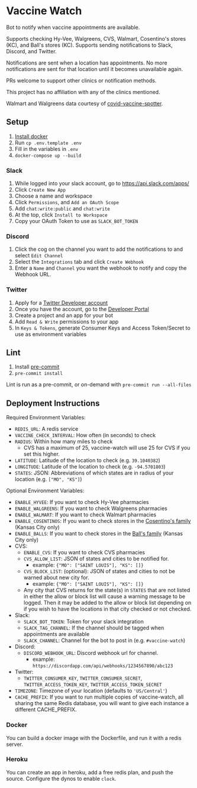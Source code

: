 # Vaccine Watch
Bot to notify when vaccine appointments are available.

Supports checking Hy-Vee, Walgreens, CVS, Walmart, Cosentino's stores (KC), and Ball's stores (KC).
Supports sending notifications to Slack, Discord, and Twitter.

Notifications are sent when a location has appointments. No more notifications are sent for that location until it becomes unavailable again.

PRs welcome to support other clinics or notification methods.

This project has no affiliation with any of the clinics mentioned.

Walmart and Walgreens data courtesy of [covid-vaccine-spotter](https://github.com/GUI/covid-vaccine-spotter).

## Setup
1. [Install docker](https://docs.docker.com/get-docker/)
1. Run `cp .env.template .env`
1. Fill in the variables in `.env`
1. `docker-compose up --build`

### Slack
1. While logged into your slack account, go to https://api.slack.com/apps/
1. Click `Create New App`
1. Choose a name and workspace
1. Click `Permissions`, and `Add an OAuth Scope`
1. Add `chat:write:public` and `chat:write`
1. At the top, click `Install to Workspace`
1. Copy your OAuth Token to use as `SLACK_BOT_TOKEN`

### Discord
1. Click the cog on the channel you want to add the notifications to and select `Edit Channel`
1. Select the `Integrations` tab and click `Create Webhook`
1. Enter a `Name` and `Channel` you want the webhook to notify and copy the Webhook URL.

### Twitter
1. Apply for a [Twitter Developer account](https://developer.twitter.com/en/portal/petition/use-case)
1. Once you have the account, go to the [Developer Portal](https://developer.twitter.com/en/portal/dashboard)
1. Create a project and an app for your bot
1. Add `Read & Write` permissions to your app
1. In `Keys & Tokens`, generate Consumer Keys and Access Token/Secret to use as environment variables

## Lint
1. Install [pre-commit](https://pre-commit.com)
1. `pre-commit install`

Lint is run as a pre-commit, or on-demand with `pre-commit run --all-files`

## Deployment Instructions

Required Environment Variables:
- `REDIS_URL`: A redis service
- `VACCINE_CHECK_INTERVAL`: How often (in seconds) to check
- `RADIUS`: Within how many miles to check
  - CVS has a maximum of 25, vaccine-watch will use 25 for CVS if you set this higher.
- `LATITUDE`: Latitude of the location to check (e.g. `39.1040382`)
- `LONGITUDE`: Latitude of the location to check (e.g. `-94.5701803`)
- `STATES`: JSON: Abbreviations of which states are in radius of your location (e.g. `["MO", "KS"]`)

Optional Environment Variables:
- `ENABLE_HYVEE`: If you want to check Hy-Vee pharmacies
- `ENABLE_WALGREENS`: If you want to check Walgreens pharmacies
- `ENABLE_WALMART`: If you want to check Walmart pharmacies
- `ENABLE_COSENTINOS`: If you want to check stores in the [Cosentino's family](https://www.cosentinos.com/covid-vaccine) (Kansas City only)
- `ENABLE_BALLS`: If you want to check stores in the [Ball's family](https://ballsfoodspharmacy.com/) (Kansas City only)
- CVS:
  - `ENABLE_CVS`: If you want to check CVS pharmacies
  - `CVS_ALLOW_LIST`: JSON of states and cities to be notified for.
    - example: `{"MO": ["SAINT LOUIS"], "KS": []}`
  - `CVS_BLOCK_LIST`: (optional): JSON of states and cities to not be warned about new city for.
    - example: `{"MO": ["SAINT LOUIS"], "KS": []}`
  - Any city that CVS returns for the state(s) in `STATES` that are not listed in either the allow or block list will cause a warning message to be logged. Then it may be added to the allow or block list depending on if you wish to have the locations in that city checked or not checked.
- Slack:
  - `SLACK_BOT_TOKEN`: Token for your slack integration
  - `SLACK_TAG_CHANNEL`: If the channel should be tagged when appointments are available
  - `SLACK_CHANNEL`: Channel for the bot to post in (e.g. `#vaccine-watch`)
- Discord:
  - `DISCORD_WEBHOOK_URL`: Discord webhook url for channel.
    - example: `https://discordapp.com/api/webhooks/1234567890/abc123`
- Twitter:
  - `TWITTER_CONSUMER_KEY`, `TWITTER_CONSUMER_SECRET`, `TWITTER_ACCESS_TOKEN_KEY`, `TWITTER_ACCESS_TOKEN_SECRET`
- `TIMEZONE`: Timezone of your location (defaults to `'US/Central'`)
- `CACHE_PREFIX`: If you want to run multiple copies of vaccine-watch, all sharing the same Redis database, you will want to give each instance a different CACHE_PREFIX.

### Docker
You can build a docker image with the Dockerfile, and run it with a redis server.

### Heroku
You can create an app in heroku, add a free redis plan, and push the source. Configure the dynos to enable `clock`.
